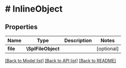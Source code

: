 # # InlineObject

## Properties

Name | Type | Description | Notes
------------ | ------------- | ------------- | -------------
**file** | **\SplFileObject** |  | [optional]

[[Back to Model list]](../../README.md#models) [[Back to API list]](../../README.md#endpoints) [[Back to README]](../../README.md)
